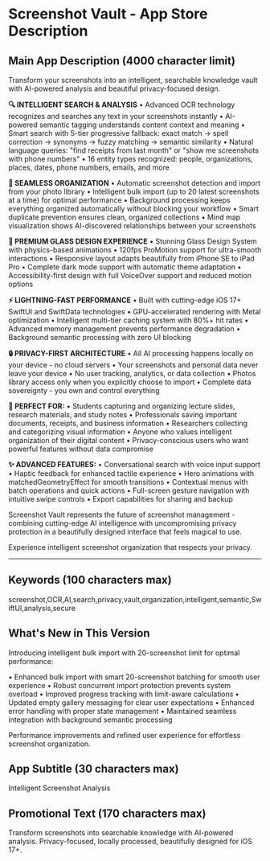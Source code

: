 # Screenshot Vault - App Store Description

## Main App Description (4000 character limit)

Transform your screenshots into an intelligent, searchable knowledge vault with AI-powered analysis and beautiful privacy-focused design.

**🔍 INTELLIGENT SEARCH & ANALYSIS**
• Advanced OCR technology recognizes and searches any text in your screenshots instantly
• AI-powered semantic tagging understands content context and meaning
• Smart search with 5-tier progressive fallback: exact match → spell correction → synonyms → fuzzy matching → semantic similarity
• Natural language queries: "find receipts from last month" or "show me screenshots with phone numbers"
• 16 entity types recognized: people, organizations, places, dates, phone numbers, emails, and more

**📸 SEAMLESS ORGANIZATION**
• Automatic screenshot detection and import from your photo library
• Intelligent bulk import (up to 20 latest screenshots at a time) for optimal performance
• Background processing keeps everything organized automatically without blocking your workflow
• Smart duplicate prevention ensures clean, organized collections
• Mind map visualization shows AI-discovered relationships between your screenshots

**🎨 PREMIUM GLASS DESIGN EXPERIENCE**
• Stunning Glass Design System with physics-based animations
• 120fps ProMotion support for ultra-smooth interactions
• Responsive layout adapts beautifully from iPhone SE to iPad Pro
• Complete dark mode support with automatic theme adaptation
• Accessibility-first design with full VoiceOver support and reduced motion options

**⚡ LIGHTNING-FAST PERFORMANCE**
• Built with cutting-edge iOS 17+ SwiftUI and SwiftData technologies
• GPU-accelerated rendering with Metal optimization
• Intelligent multi-tier caching system with 80%+ hit rates
• Advanced memory management prevents performance degradation
• Background semantic processing with zero UI blocking

**🔒 PRIVACY-FIRST ARCHITECTURE**
• All AI processing happens locally on your device - no cloud servers
• Your screenshots and personal data never leave your device
• No user tracking, analytics, or data collection
• Photos library access only when you explicitly choose to import
• Complete data sovereignty - you own and control everything

**🎯 PERFECT FOR:**
• Students capturing and organizing lecture slides, research materials, and study notes
• Professionals saving important documents, receipts, and business information
• Researchers collecting and categorizing visual information
• Anyone who values intelligent organization of their digital content
• Privacy-conscious users who want powerful features without data compromise

**✨ ADVANCED FEATURES:**
• Conversational search with voice input support
• Haptic feedback for enhanced tactile experience
• Hero animations with matchedGeometryEffect for smooth transitions
• Contextual menus with batch operations and quick actions
• Full-screen gesture navigation with intuitive swipe controls
• Export capabilities for sharing and backup

Screenshot Vault represents the future of screenshot management - combining cutting-edge AI intelligence with uncompromising privacy protection in a beautifully designed interface that feels magical to use.

Experience intelligent screenshot organization that respects your privacy.

---

## Keywords (100 characters max)
screenshot,OCR,AI,search,privacy,vault,organization,intelligent,semantic,SwiftUI,analysis,secure

## What's New in This Version
Introducing intelligent bulk import with 20-screenshot limit for optimal performance:

• Enhanced bulk import with smart 20-screenshot batching for smooth user experience
• Robust concurrent import protection prevents system overload
• Improved progress tracking with limit-aware calculations
• Updated empty gallery messaging for clear user expectations
• Enhanced error handling with proper state management
• Maintained seamless integration with background semantic processing

Performance improvements and refined user experience for effortless screenshot organization.

## App Subtitle (30 characters max)
Intelligent Screenshot Analysis

## Promotional Text (170 characters max)
Transform screenshots into searchable knowledge with AI-powered analysis. Privacy-focused, locally processed, beautifully designed for iOS 17+.